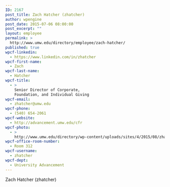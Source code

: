 ```yaml
---
ID: 2167
post_title: Zach Hatcher (zhatcher)
author: wpengine
post_date: 2015-07-06 08:00:00
post_excerpt: ""
layout: employee
permalink: >
  http://www.umw.edu/directory/employee/zach-hatcher/
published: true
wpcf-linkedin:
  - https://www.linkedin.com/in/zhatcher
wpcf-first-name:
  - Zach
wpcf-last-name:
  - Hatcher
wpcf-title:
  - >
    Senior Director of Corporate,
    Foundation, and Individual Giving
wpcf-email:
  - zhatcher@umw.edu
wpcf-phone:
  - (540) 654-2061
wpcf-website:
  - http://advancement.umw.edu/cfr
wpcf-photo:
  - >
    http://www.umw.edu/directory/wp-content/uploads/sites/4/2015/08/zhatcher.gif
wpcf-office-room-number:
  - Room 312
wpcf-username:
  - zhatcher
wpcf-dept:
  - University Advancement
---
```

Zach Hatcher (zhatcher)